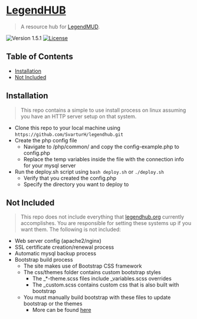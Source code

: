 # [LegendHUB](https://www.legendhub.org)
> A resource hub for [LegendMUD](www.legendmud.org).

![Version 1.5.1](http://img.shields.io/badge/version-1.5.1-brightgreen.svg?style=flat-square) [![License](http://img.shields.io/:license-mit-blue.svg?style=flat-square)](http://badges.mit-license.org)

## Table of Contents
- [Installation](#installation)
- [Not Included](#not-included)

## Installation
> This repo contains a simple to use install process on linux assuming you have an HTTP server setup on that system.
- Clone this repo to your local machine using `https://github.com/SvarturH/legendhub.git`
- Create the php config file
    - Navigate to /php/common/ and copy the config-example.php to config.php
    - Replace the temp variables inside the file with the connection info for your mysql server
- Run the deploy.sh script using `bash deploy.sh` or `./deploy.sh`
    - Verify that you created the config.php
    - Specify the directory you want to deploy to

## Not Included
> This repo does not include everything that [legendhub.org](https://www.legendhub.org) currently accomplishes. You are responsible for setting these systems up if you want them.
The following is not included:
- Web server config (apache2/nginx)
- SSL certificate creation/renewal process
- Automatic mysql backup process
- Bootstrap build process
    - The site makes use of Bootstrap CSS framework
    - The css/themes folder contains custom bootstrap styles
        - The _*-theme.scss files include _variables.scss overrides
        - The _custom.scss contains custom css that is also built with bootstrap
    - You must manually build bootstrap with these files to update bootstrap or the themes
        - More can be found [here](https://getbootstrap.com/docs/4.1/getting-started/build-tools/)


